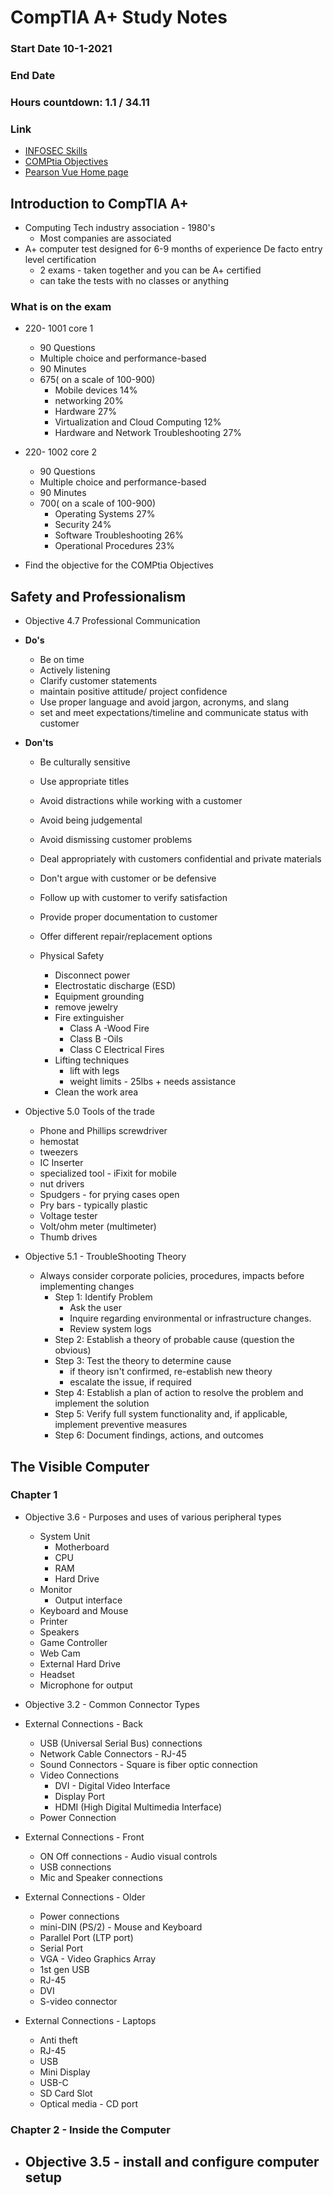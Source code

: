 # CompTIA A+ Study Notes

### Start Date 10-1-2021

### End Date

### Hours countdown: 1.1 / 34.11

### Link

- [INFOSEC Skills](https://app.infosecinstitute.com/portal/skills/path/51/course/614/resource/6084?playlist_id=51&playlist_type=path&playlist_position=3)
- [COMPtia Objectives](https://www.comptia.org/certifications/a)
- [Pearson Vue Home page](https://home.pearsonvue.com/)

## Introduction to CompTIA A+

- Computing Tech industry association - 1980's
  - Most companies are associated
- A+ computer test designed for 6-9 months of experience  De facto entry level certification
  - 2 exams - taken together and you can be A+ certified
  - can take the tests with no classes or anything

### What is on the exam

- 220- 1001 core 1
  - 90 Questions
  - Multiple choice and performance-based
  - 90 Minutes
  - 675( on a scale of 100-900)
    - Mobile devices 14%
    - networking 20%
    - Hardware 27%
    - Virtualization and Cloud Computing 12%
    - Hardware and Network Troubleshooting 27%

- 220- 1002 core 2
  - 90 Questions
  - Multiple choice and performance-based
  - 90 Minutes
  - 700( on a scale of 100-900)
    - Operating Systems 27%
    - Security 24%
    - Software Troubleshooting 26%
    - Operational Procedures 23%

- Find the objective for the COMPtia Objectives

## Safety and Professionalism

- Objective 4.7 Professional Communication
- **Do's**
  - Be on time
  - Actively listening
  - Clarify customer statements
  - maintain positive attitude/ project confidence
  - Use proper language and avoid jargon, acronyms, and slang
  - set and meet expectations/timeline and communicate status with customer
- **Don'ts**
  - Be culturally sensitive
  - Use appropriate titles
  - Avoid distractions while working with a customer
  - Avoid being judgemental
  - Avoid dismissing customer problems
  - Deal appropriately with customers confidential and private materials
  - Don't argue with customer or be defensive
  - Follow up with customer to verify satisfaction
  - Provide proper documentation to customer
  - Offer different repair/replacement options

  - Physical Safety
    - Disconnect power
    - Electrostatic discharge (ESD)
    - Equipment grounding
    - remove jewelry
    - Fire extinguisher
      - Class A -Wood Fire
      - Class B -Oils
      - Class C Electrical Fires
    - Lifting techniques
      - lift with legs
      - weight limits - 25lbs + needs assistance
    - Clean the work area

- Objective 5.0 Tools of the trade

  - Phone and Phillips screwdriver
  - hemostat
  - tweezers
  - IC Inserter
  - specialized tool - iFixit for mobile
  - nut drivers
  - Spudgers - for prying cases open
  - Pry bars - typically plastic
  - Voltage tester
  - Volt/ohm meter (multimeter)
  - Thumb drives

- Objective 5.1 - TroubleShooting Theory

  - Always consider corporate policies, procedures, impacts before implementing changes
    - Step 1: Identify Problem
      - Ask the user
      - Inquire regarding environmental or infrastructure changes.
      - Review system logs
    - Step 2: Establish a theory of probable cause (question the obvious)
    - Step 3: Test the theory to determine cause
      - if theory isn't confirmed, re-establish new theory
      - escalate the issue, if required
    - Step 4: Establish a plan of action to resolve the problem and implement the solution
    - Step 5: Verify full system functionality and, if applicable, implement preventive measures
    - Step 6: Document findings, actions, and outcomes

## The Visible Computer
### Chapter 1

- Objective 3.6 - Purposes and uses of various peripheral types

  - System Unit
    - Motherboard
    - CPU
    - RAM
    - Hard Drive
  - Monitor
    - Output interface
  - Keyboard and Mouse
  - Printer
  - Speakers
  - Game Controller
  - Web Cam
  - External Hard Drive
  - Headset
  - Microphone for output

- Objective 3.2 - Common Connector Types

- External Connections - Back
  - USB (Universal Serial Bus) connections
  - Network Cable Connectors - RJ-45
  - Sound Connectors - Square is fiber optic connection
  - Video Connections
    - DVI - Digital Video Interface
    - Display Port
    - HDMI (High Digital Multimedia Interface)
  - Power Connection

- External Connections - Front
  - ON Off connections - Audio visual controls
  - USB connections
  - Mic and Speaker connections

- External Connections - Older
  - Power connections
  - mini-DIN (PS/2) - Mouse and Keyboard
  - Parallel Port (LTP port)
  - Serial Port
  - VGA - Video Graphics Array
  - 1st gen USB
  - RJ-45
  - DVI
  - S-video connector

- External Connections - Laptops
  - Anti theft
  - RJ-45
  - USB
  - Mini Display
  - USB-C
  - SD Card Slot
  - Optical media - CD port


### Chapter 2 - Inside the Computer

- Objective 3.5 - install and configure computer setup
  - 
